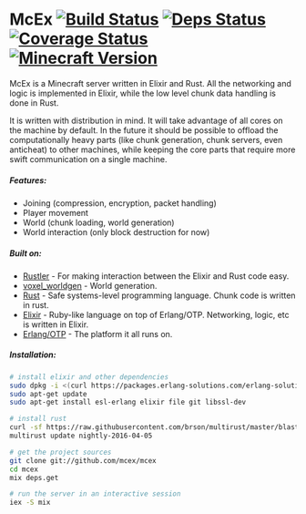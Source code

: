 # McEx [![Build Status](https://travis-ci.org/McEx/McEx.svg?branch=master)](https://travis-ci.org/McEx/McEx) [![Deps Status](https://beta.hexfaktor.org/badge/all/github/McEx/McEx.svg)](https://beta.hexfaktor.org/github/McEx/McEx) [![Coverage Status](https://coveralls.io/repos/github/McEx/McEx/badge.svg?branch=master)](https://coveralls.io/github/McEx/McEx?branch=master) [![Minecraft Version](https://img.shields.io/badge/Minecraft%20Version-1.9.2-green.svg)](http://wiki.vg/Protocol_version_numbers)

McEx is a Minecraft server written in Elixir and Rust. All the networking and logic is implemented in Elixir, while the low level chunk data handling is done in Rust.

It is written with distribution in mind. It will take advantage of all cores on the machine by default. In the future it should be possible to offload the computationally heavy parts (like chunk generation, chunk servers, even anticheat) to other machines, while keeping the core parts that require more swift communication on a single machine.

##### Features:
* Joining (compression, encryption, packet handling)
* Player movement
* World (chunk loading, world generation)
* World interaction (only block destruction for now)

##### Built on:
* [Rustler](https://github.com/hansihe/Rustler) - For making interaction between the Elixir and Rust code easy.
* [voxel_worldgen](https://github.com/hansihe/voxel_worldgen) - World generation.
* [Rust](https://www.rust-lang.org/) - Safe systems-level programming language. Chunk code is written in rust.
* [Elixir](http://elixir-lang.org/) - Ruby-like language on top of Erlang/OTP. Networking, logic, etc is written in Elixir.
* [Erlang/OTP](https://www.erlang.org/) - The platform it all runs on.

##### Installation:
```sh
# install elixir and other dependencies
sudo dpkg -i <(curl https://packages.erlang-solutions.com/erlang-solutions_1.0_all.deb)
sudo apt-get update
sudo apt-get install esl-erlang elixir file git libssl-dev

# install rust
curl -sf https://raw.githubusercontent.com/brson/multirust/master/blastoff.sh | sh
multirust update nightly-2016-04-05

# get the project sources
git clone git://github.com/mcex/mcex
cd mcex
mix deps.get

# run the server in an interactive session
iex -S mix
```

